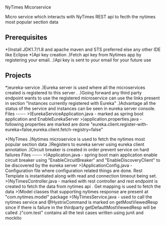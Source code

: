 NyTimes Micorservice

Micro service which interacts with NyTimes REST api to fecth the nytimes most popular section  data

Prerequisites
-------------
*)Install JDK1.7/1.8 and apache maven and STS preferred else any other IDE like Eclipse
*)Api key creation
	.)Fetch api key from Nytimes app by registering your email. 
	.)Api key is sent to your email for your future use

Projects
---------
*)eureka-service
	.)Eureka server is used where all the microservices created is registered to this server .
	.)Going forward any third party endpoint wants to use the registered microservice can use the links present in section "Instances currently registered with Eureka"
	.)Advantage all the status of the service and instances can be seen in eureka server console.
		Files
		-----
		>)EurekaServiceApplication.java - marked as spring boot application and EnableEurekaServer
		>)application.properties.java - following properties are marked are done "eureka.client.register-with-eureka=false,eureka.client.fetch-registry=false"

*)NyTimes
	.)Nytimes microservice is used to fetch the nytimes most popular section data 
	.)Registers to eureka server using eureka client annotation
	.)Circuit breaker is created in order prevent service on hard failures
		Files
		-----
		>)Application.java - spring boot main application enable circuit breaker using "EnableCircuitBreaker" and "EnableDiscoveryClient" to be discovered by the eureka server
		>)ApplicationConfig.java - Configuration file where configuration related things are done. Rest Template is instantiated along with read and connection timeout being set.
		>)NyTimesController.java - marked with rest controller and rest endpoint is created to fetch the data from nytimes api . Get mapping is used to fetch the data
		>)Model classes that supporting nytimes response are present at "com.nytimes.model" package
		>)NyTimesService.java - used to call the nytimes service  and @HystrixCommand is marked on getMostViewedResp since if there is failure in the thirdparty getDefaultMostViewedResp will be called
	.)"com.test" contains all the  test cases written using junit and mockito
